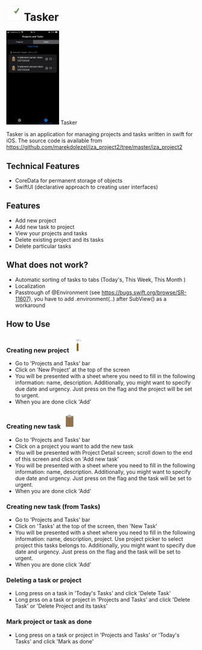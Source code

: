 #  <img src="./iza_project2/Assets.xcassets/AppIcon.appiconset/60.png" alt="drawing" width="40"/> Tasker

  <img src="522ABD8C-F587-4928-BF2D-714353232B12_1_102_o.jpeg" alt="Screenshot of the application" width="140"/> Tasker

Tasker is an application for managing projects and tasks written in swift for iOS. The source code is available from https://github.com/marekdolezel/iza_project2/tree/master/iza_project2

## Technical Features
- CoreData for permanent storage of objects
- SwiftUI (declarative approach to creating user interfaces)

## Features
- Add new project 
- Add new task to project
- View your projects and tasks
- Delete existing project and its tasks
- Delete particular tasks

## What does not work?
- Automatic sorting of tasks to tabs (Today's, This Week, This Month )
- Localization
- Passtrough of @Environment (see https://bugs.swift.org/browse/SR-11607), you have to add .environment(..) after SubView() as a workaround 

## How to Use

### Creating new project <img src="./iza_project2/Assets.xcassets/project.imageset/project_1x.png" alt="drawing" width="40"/>
- Go to 'Projects and Tasks' bar 
- Click on 'New Project' at the top of the screen
- You will be presented with a sheet where you need to fill in the following information: name, description. Additionally, you might want to specify due date and urgency. Just press on the flag and the project will be set to urgent. 
- When you are done click 'Add'

### Creating new task <img src="./iza_project2/Assets.xcassets/task.imageset/task_1x.png" alt="drawing" width="40"/>

- Go to 'Projects and Tasks' bar
- Click on a project you want to add the new task
- You will be presented with Project Detail screen; scroll down to the end of this screen and click on 'Add new task'
- You will be presented with a sheet where you need to fill in the following information: name, description. Additionally, you might want to specify due date and urgency. Just press on the flag and the task will be set to urgent. 
- When you are done click 'Add'

### Creating new task (from Tasks)
- Go to 'Projects and Tasks' bar 
- Click on 'Tasks' at the top of the screen, then 'New Task'
- You will be presented with a sheet where you need to fill in the following information: name, description, project. Use project picker to select project this tasks belongs to. Additionally, you might want to specify due date and urgency. Just press on the flag and the task will be set to urgent. 
- When you are done click 'Add'

### Deleting a task or project
- Long press on a task in 'Today's Tasks' and click 'Delete Task'
- Long prss on a task or project in 'Projects and Tasks' and click 'Delete Task' or 'Delete Project and its tasks'

### Mark project or task as done
- Long press on a task or project  in 'Projects and Tasks' or 'Today's Tasks' and click 'Mark as done'



